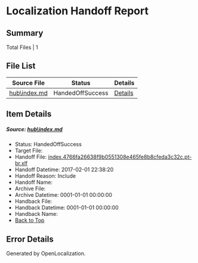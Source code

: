 # <a name='report-top'></a> Localization Handoff Report

## Summary
 Total Files | 1

## File List
 Source File | Status | Details 
 ----------- | ------ | ------- 
 [hub\index.md](https://cpubwin.visualstudio.com/windows-uwp/_git/windows-uwp/commit/31efc04ed2d79ee51932a9d9eb10dd760533bdd3?path=hub%2Findex.md&_a=contents) | HandedOffSuccess | [Details](#f09fbaab65a71e849755eaac8cc866309801f1927)

## Item Details
##### <a name='f09fbaab65a71e849755eaac8cc866309801f1927'></a> Source: [hub\index.md](https://cpubwin.visualstudio.com/windows-uwp/_git/windows-uwp/commit/31efc04ed2d79ee51932a9d9eb10dd760533bdd3?path=hub%2Findex.md&_a=contents)
* Status: HandedOffSuccess
* Target File: 
* Handoff File: [index.4766fa26638f9b0551308e465fe8b8cfeda3c32c.pt-br.xlf](https://cpubwin.visualstudio.com/windows-uwp/_git/WDCLib.handoff/commit/189e9e4187946af902102744176a89c6d875b0dd?path=ol-handoff%2Fcpubwin%2Fwindows-uwp.pt-br%2Fmaster%2Findex.4766fa26638f9b0551308e465fe8b8cfeda3c32c.pt-br.xlf&_a=contents)
* Handoff Datetime: 2017-02-01 22:38:20
* Handoff Reason: Include
* Handoff Name: 
* Archive File: 
* Archive Datetime: 0001-01-01 00:00:00
* Handback File: 
* Handback Datetime: 0001-01-01 00:00:00
* Handback Name: 
* [Back to Top](#report-top)


## Error Details

Generated by OpenLocalization.
